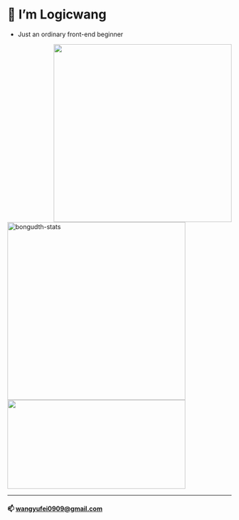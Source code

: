 # 👋  I’m Logicwang

* Just an ordinary front-end beginner


<img align="right" width="400Ppx" src="https://s3.bmp.ovh/imgs/2022/05/22/c086a393afb49250.jpeg" />
<img width="400Ppx" src="https://github-readme-stats.vercel.app/api/top-langs?username=logicwang&show_icons=true&locale=en&layout=compact&line_height=20&title_color=f69673" alt="bongudth-stats" />
<img width="400Ppx" height="200px" src="https://github-readme-stats.vercel.app/api?username=logicwang&show_icons=true&hide_border=false&line_height=20&title_color=f69673&icon_color=e2a7a2&show_owner=true" />

---
#### 📫 wangyufei0909@gmail.com
